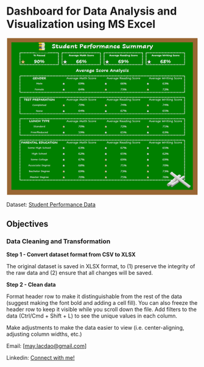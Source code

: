 # Dashboard for Data Analysis and Visualization using MS Excel

![alt text](images/studentperformancedash.png)

Dataset: [Student Performance Data](data/Dataset_Student_Performance.csv)

## Objectives

### Data Cleaning and Transformation

**Step 1 - Convert dataset format from CSV to XLSX**

The original dataset is saved in XLSX format, to (1) preserve the integrity of the raw data and (2) ensure that all changes will be saved.

**Step 2 - Clean data**

Format header row to make it distinguishable from the rest of the data (suggest making the font bold and adding a cell fill). You can also freeze the header row to keep it visible while you scroll down the file. Add filters to the data (Ctrl/Cmd + Shift + L) to see the unique values in each column.

Make adjustments to make the data easier to view (i.e. center-aligning, adjusting column widths, etc.)

Email: [may.lacdao@gmail.com]

Linkedin: [Connect with me!](https://www.linkedin.com/in/maylacdao/)
